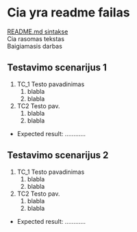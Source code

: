 # Cia yra readme failas

[README.md sintakse](https://docs.github.com/en/get-started/writing-on-github/getting-started-with-writing-and-formatting-on-github/basic-writing-and-formatting-syntax)
<br>
Cia rasomas tekstas
<br>
Baigiamasis darbas

## Testavimo scenarijus 1
1. TC_1 Testo pavadinimas
   1. blabla
   2. blabla
2. TC2 Testo pav.
   1. blabla
   2. blabla
* Expected result: ............

## Testavimo scenarijus 2
1. TC_1 Testo pavadinimas
    1. blabla
    2. blabla
2. TC2 Testo pav.
    1. blabla
    2. blabla
* Expected result: ............
